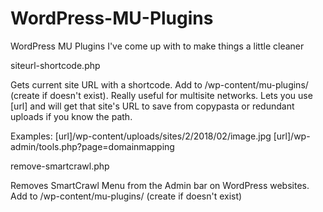 # WordPress-MU-Plugins
WordPress MU Plugins I've come up with to make things a little cleaner

siteurl-shortcode.php

Gets current site URL with a shortcode. Add to /wp-content/mu-plugins/ (create if doesn't exist). Really useful for multisite networks. Lets you use [url] and will get that site's URL to save from copypasta or redundant uploads if you know the path.

Examples:
[url]/wp-content/uploads/sites/2/2018/02/image.jpg
[url]/wp-admin/tools.php?page=domainmapping

remove-smartcrawl.php

Removes SmartCrawl Menu from the Admin bar on WordPress websites. Add to /wp-content/mu-plugins/ (create if doesn't exist)
